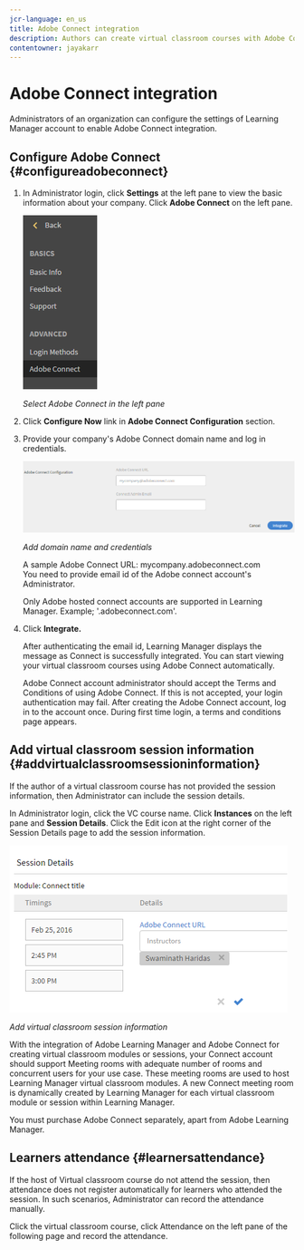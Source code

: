 ```yaml
---
jcr-language: en_us
title: Adobe Connect integration
description: Authors can create virtual classroom courses with Adobe Connect during course creation process. To enable Adobe Connect for your Learning Manager account, you need to contact the Administrator of your organization.
contentowner: jayakarr
---
```



# Adobe Connect integration

Administrators of an organization can configure the settings of Learning Manager account to enable Adobe Connect integration.

## Configure Adobe Connect {#configureadobeconnect}

1. In Administrator login, click **Settings** at the left pane to view the basic information about your company. Click **Adobe Connect** on the left pane.

   ![](assets/left-pane.png)

   *Select Adobe Connect in the left pane*

1. Click **Configure Now** link in **Adobe Connect Configuration** section.

   <!--![](assets/configure-now-connect.png)-->

1. Provide your company's Adobe Connect domain name and log in credentials.

   ![](assets/adobeconnect-config.png)

   *Add domain name and credentials*

   A sample Adobe Connect URL: mycompany.adobeconnect.com  
   You need to provide email id of the Adobe connect account's Administrator. 

   Only Adobe hosted connect accounts are supported in Learning Manager. Example; '.adobeconnect.com'.

1. Click **Integrate.**

   After authenticating the email id, Learning Manager displays the message as Connect is successfully integrated. You can start viewing your virtual classroom courses using Adobe Connect automatically.

   Adobe Connect account administrator should accept the Terms and Conditions of using Adobe Connect. If this is not accepted, your login authentication may fail. After creating the Adobe Connect account, log in to the account once. During first time login, a terms and conditions page appears.

   <!--![](assets/mail-confirmation.png)-->

## Add virtual classroom session information {#addvirtualclassroomsessioninformation}

If the author of a virtual classroom course has not provided the session information, then Administrator can include the session details.

In Administrator login, click the VC course name. Click **Instances** on the left pane and **Session Details**.  Click the Edit icon at the right corner of the Session Details page to add the session information.

![](assets/session-creation-admin.png)

*Add virtual classroom session information*

With the integration of Adobe Learning Manager and Adobe Connect for creating virtual classroom modules or sessions, your Connect account should support Meeting rooms with adequate number of rooms and concurrent users for your use case. These meeting rooms are used to host Learning Manager virtual classroom modules. A new Connect meeting room is dynamically created by Learning Manager for each virtual classroom module or session within Learning Manager.

You must purchase Adobe Connect separately, apart from Adobe Learning Manager.

## Learners attendance {#learnersattendance}

If the host of Virtual classroom course do not attend the session, then attendance does not register automatically for learners who attended the session. In such scenarios, Administrator can record the attendance manually.

Click the virtual classroom course, click Attendance on the left pane of the following page and record the attendance.
